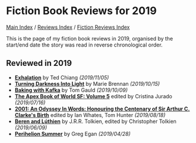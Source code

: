 # Fiction Book Reviews for 2019

[Main Index](../../../README.md) / [Reviews Index](../../README.md) / [Fiction Reviews Index](../README.md)

This is the page of my fiction book reviews in 2019, organised by the start/end date the story was read in reverse chronological order.

## Reviewed in 2019

- [**Exhalation**](20191105-Exhalation.md) by Ted Chiang *(2019/11/05)*
- [**Turning Darkness Into Light**](20191015-TurningDarknessIntoLight.md) by Marie Brennan *(2019/10/15)*
- [**Baking with Kafka**](20191009-BakingKafka.md) by Tom Gauld *(2019/10/09)*
- [**The Apex Book of World SF: Volume 5**](20190716-ApexBookWorldSF5.md) edited by Cristina Jurado *(2019/07/16)*
- [**2001: An Odyssey In Words: Honouring the Centenary of Sir Arthur C. Clarke's Birth**](20190818-2001OdysseyInWords.md) edited by Ian Whates, Tom Hunter *(2019/08/18)*
- [**Beren and Lúthien**](20190609-BerenLuthien.md) by J.R.R. Tolkien, edited by Christopher Tolkien *(2019/06/09)*
- [**Perihelion Summer**](20190428-PerihelionSummer.md) by Greg Egan *(2019/04/28)*
